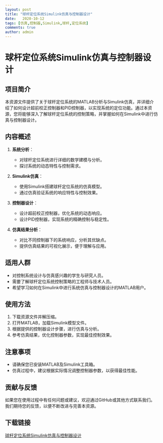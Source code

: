 ```yaml
---
layout: post
title: "球杆定位系统Simulink仿真与控制器设计"
date:   2020-10-12
tags: [仿真,控制器,Simulink,球杆,定位系统]
comments: true
author: admin
---
```

# 球杆定位系统Simulink仿真与控制器设计

## 项目简介

本资源文件提供了关于球杆定位系统的MATLAB分析与Simulink仿真，并详细介绍了如何设计超前校正控制器和PID控制器，以实现系统的定位功能。通过本资源，您将能够深入了解球杆定位系统的控制策略，并掌握如何在Simulink中进行仿真与控制器设计。

## 内容概述

1. **系统分析**：
   - 对球杆定位系统进行详细的数学建模与分析。
   - 探讨系统的动态特性与控制需求。

2. **Simulink仿真**：
   - 使用Simulink搭建球杆定位系统的仿真模型。
   - 通过仿真验证系统的响应特性与控制效果。

3. **控制器设计**：
   - 设计超前校正控制器，优化系统的动态响应。
   - 设计PID控制器，实现系统的精确控制与稳定性。

4. **仿真结果分析**：
   - 对比不同控制器下的系统响应，分析其优缺点。
   - 提供仿真结果的可视化展示，便于理解与应用。

## 适用人群

- 对控制系统设计与仿真感兴趣的学生与研究人员。
- 需要了解球杆定位系统控制策略的工程师与技术人员。
- 希望学习如何在Simulink中进行系统仿真与控制器设计的MATLAB用户。

## 使用方法

1. 下载资源文件并解压缩。
2. 打开MATLAB，加载Simulink模型文件。
3. 根据提供的控制器设计步骤，进行仿真与分析。
4. 参考仿真结果，优化控制器参数，实现最佳控制效果。

## 注意事项

- 请确保您已安装MATLAB及Simulink工具箱。
- 仿真过程中，建议根据实际情况调整控制器参数，以获得最佳性能。

## 贡献与反馈

如果您在使用过程中有任何问题或建议，欢迎通过GitHub或其他方式联系我们。我们期待您的反馈，以便不断改进与完善本资源。

## 下载链接

[球杆定位系统Simulink仿真与控制器设计](https://pan.quark.cn/s/39d8e9824299)
